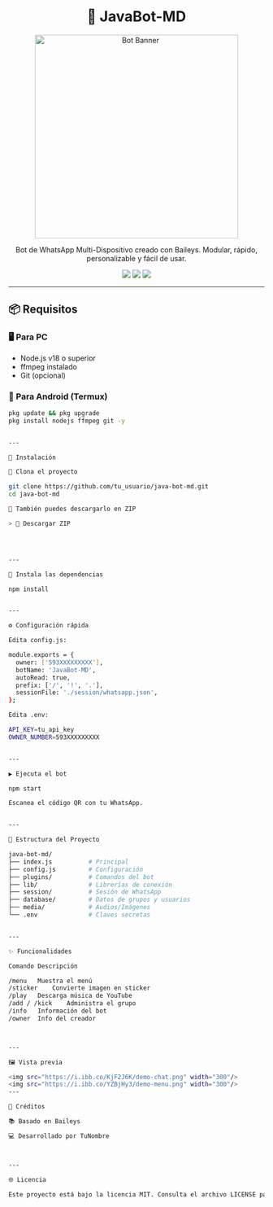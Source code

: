

<h1 align="center">🤖 JavaBot-MD</h1>
<p align="center">
  <img src="https://i.ibb.co/Gcgj9dH/whatsapp-bot.gif" width="400" alt="Bot Banner"/>
</p>
<p align="center">
  Bot de WhatsApp Multi-Dispositivo creado con Baileys. Modular, rápido, personalizable y fácil de usar.
</p>

<p align="center">
  <a href="#"><img src="https://img.shields.io/github/license/tu_usuario/java-bot-md?style=flat-square" /></a>
  <a href="#"><img src="https://img.shields.io/github/stars/tu_usuario/java-bot-md?style=flat-square" /></a>
  <a href="#"><img src="https://img.shields.io/github/forks/tu_usuario/java-bot-md?style=flat-square" /></a>
</p>

---

## 📦 Requisitos

### 🖥️ Para PC
- Node.js v18 o superior
- ffmpeg instalado
- Git (opcional)

### 📱 Para Android (Termux)
```bash
pkg update && pkg upgrade
pkg install nodejs ffmpeg git -y


---

🚀 Instalación

🔗 Clona el proyecto

git clone https://github.com/tu_usuario/java-bot-md.git
cd java-bot-md

📁 También puedes descargarlo en ZIP

> 🔗 Descargar ZIP




---

🧩 Instala las dependencias

npm install


---

⚙️ Configuración rápida

Edita config.js:

module.exports = {
  owner: ['593XXXXXXXXX'],
  botName: 'JavaBot-MD',
  autoRead: true,
  prefix: ['/', '!', '.'],
  sessionFile: './session/whatsapp.json',
};

Edita .env:

API_KEY=tu_api_key
OWNER_NUMBER=593XXXXXXXXX


---

▶️ Ejecuta el bot

npm start

Escanea el código QR con tu WhatsApp.


---

📂 Estructura del Proyecto

java-bot-md/
├── index.js          # Principal
├── config.js         # Configuración
├── plugins/          # Comandos del bot
├── lib/              # Librerías de conexión
├── session/          # Sesión de WhatsApp
├── database/         # Datos de grupos y usuarios
├── media/            # Audios/Imágenes
└── .env              # Claves secretas


---

✨ Funcionalidades

Comando	Descripción

/menu	Muestra el menú
/sticker	Convierte imagen en sticker
/play	Descarga música de YouTube
/add / /kick	Administra el grupo
/info	Información del bot
/owner	Info del creador



---

🖼️ Vista previa

<img src="https://i.ibb.co/KjF2J6K/demo-chat.png" width="300"/>
<img src="https://i.ibb.co/YZBjHy3/demo-menu.png" width="300"/>
---

👑 Créditos

📚 Basado en Baileys

💻 Desarrollado por TuNombre



---

🌐 Licencia

Este proyecto está bajo la licencia MIT. Consulta el archivo LICENSE para más detalles.
